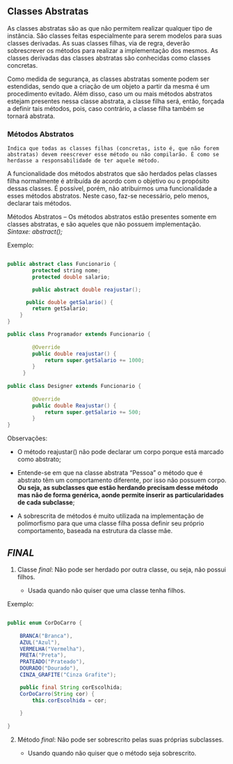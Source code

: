 ## Classes Abstratas

As classes abstratas são as que não permitem realizar qualquer tipo de instância. São classes feitas especialmente para serem modelos para suas classes derivadas. As suas classes filhas, via de regra, deverão sobrescrever os métodos para realizar a implementação dos mesmos. As classes derivadas das classes abstratas são conhecidas como classes concretas.

Como medida de segurança, as classes abstratas somente podem ser estendidas, sendo que a criação de um objeto a partir da mesma é um procedimento evitado. Além disso, caso um ou mais métodos abstratos estejam presentes nessa classe abstrata, a classe filha será, então, forçada a definir tais métodos, pois, caso contrário, a classe filha também se tornará abstrata.


### Métodos Abstratos 

    Indica que todas as classes filhas (concretas, isto é, que não forem abstratas) devem reescrever esse método ou não compilarão. É como se herdasse a responsabilidade de ter aquele método.

A funcionalidade dos métodos abstratos que são herdados pelas classes filha normalmente é atribuída de acordo com o objetivo ou o propósito dessas classes. É possível, porém, não atribuirmos uma funcionalidade a esses métodos abstratos. Neste caso, faz-se necessário, pelo menos, declarar tais métodos.

Métodos Abstratos – Os métodos abstratos estão presentes somente em classes abstratas, e são aqueles que não possuem implementação.  
*Sintaxe: abstract();*

Exemplo: 
~~~java

public abstract class Funcionario {
        protected string nome;
        protected double salario;

        public abstract double reajustar();

      public double getSalario() {
        return getSalario;
    }
}

public class Programador extends Funcionario {
        
        @Override
        public double reajustar() {
            return super.getSalario += 1000;
        }
     }
        
public class Designer extends Funcionario {
        
        @Override
        public double Reajustar() {
            return super.getSalario += 500;
        }
}
~~~

Observações:  
* O método reajustar() não pode declarar um corpo porque está marcado como abstrato;

* Entende-se em que na classe abstrata “Pessoa” o método que é abstrato têm um comportamento diferente, por isso não possuem corpo. **Ou seja, as subclasses que estão herdando precisam desse método mas não de forma genérica, aonde permite inserir as particularidades de cada subclasse**;

* A sobrescrita de métodos é muito utilizada na implementação de polimorfismo para que uma classe filha possa definir seu próprio comportamento, baseada na estrutura da classe mãe.  


## *FINAL*

1. Classe *final*: Não pode ser herdado por outra classe, ou seja, não possui filhos. 
    
    * Usada quando não quiser que uma classe tenha filhos.

Exemplo: 
~~~java

public enum CorDoCarro {
    
    BRANCA("Branca"), 
    AZUL("Azul"), 
    VERMELHA("Vermelha"), 
    PRETA("Preta"), 
    PRATEADO("Prateado"), 
    DOURADO("Dourado"), 
    CINZA_GRAFITE("Cinza Grafite");

    public final String corEscolhida;
    CorDoCarro(String cor) {
        this.corEscolhida = cor;
        
    }
    
}
~~~


2. Método *final*: Não pode ser sobrescrito pelas suas próprias subclasses.
    
    * Usando quando não quiser que o método seja sobrescrito.